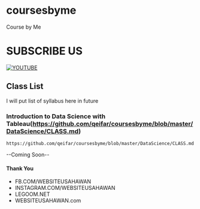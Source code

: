 # coursesbyme
Course by Me 

# SUBSCRIBE US

[![YOUTUBE](https://img.youtube.com/vi/5k0_6-P0zcM/0.jpg)](https://www.youtube.com/watch?v=5k0_6-P0zcM)
## Class List

I will put list of syllabus here in future

### Introduction to Data Science with Tableau(https://github.com/qeifar/coursesbyme/blob/master/DataScience/CLASS.md)

```
https://github.com/qeifar/coursesbyme/blob/master/DataScience/CLASS.md
```

--Coming Soon--

#### Thank You
* FB.COM/WEBSITEUSAHAWAN
* INSTAGRAM.COM/WEBSITEUSAHAWAN
* LEGOOM.NET
* WEBSITEUSAHAWAN.com

